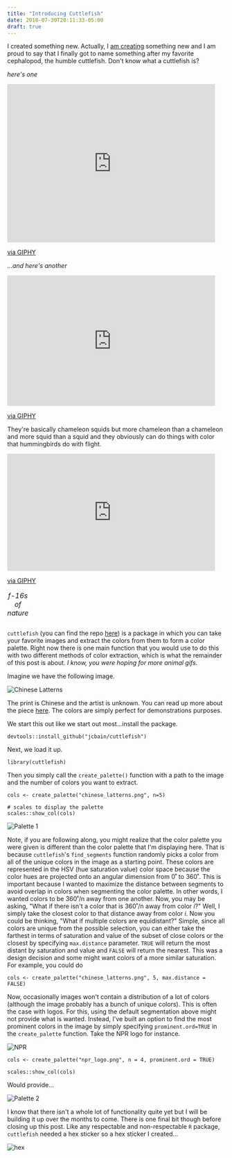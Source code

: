 ```yaml
---
title: "Introducing Cuttlefish"
date: 2018-07-30T20:11:33-05:00
draft: true
---
```


I created something new. Actually, I <u>am creating</u> something new and I am proud to say that I finally got to name something after my favorite cephalopod, the humble cuttlefish. Don't know what a cuttlefish is? 

*here's one*

<iframe src="https://giphy.com/embed/FmT1crQG1skOA" width="480" height="365" frameBorder="0" class="giphy-embed" allowFullScreen></iframe><p><a href="https://giphy.com/gifs/sea-FmT1crQG1skOA">via GIPHY</a></p>

*...and here's another*

<iframe src="https://giphy.com/embed/Z1h7gtXSQRyTe" width="480" height="301" frameBorder="0" class="giphy-embed" allowFullScreen></iframe><p><a href="https://giphy.com/gifs/cuttlefish-Z1h7gtXSQRyTe">via GIPHY</a></p>

They're basically chameleon squids but more chameleon than a chameleon and more squid than a squid and they obviously can do things with color that hummingbirds do with flight.

<table>
<iframe src="https://giphy.com/embed/SiwDjmf6slkYg" width="480" height="270" frameBorder="0" class="giphy-embed" allowFullScreen></iframe><p><a href="https://giphy.com/gifs/SiwDjmf6slkYg">via GIPHY</a></p>
<caption align="left"><em>f-16s of nature</em></caption>
</table>

`cuttlefish` (you can find the repo [here](https://github.com/jcbain/cuttlefish)) is a package in which you can take your favorite images and extract the colors from them to form a color palette. Right now there is one main function that you would use to do this with two different methods of color extraction, which is what the remainder of this post is about. *I know, you were hoping for more animal gifs.*

Imagine we have the following image.

![Chinese Latterns](/img/post6/chinese_latterns.png)

The print is Chinese and the artist is unknown. You can read up more about the piece [here](http://blogs.bl.uk/asian-and-african/2014/05/british-library-releases-over-200-japanese-and-chinese-prints-into-public-domain.html). The colors are simply perfect for demonstrations purposes. 

We start this out like we start out most...install the package. 
```splus
devtools::install_github("jcbain/cuttlefish")
```

Next, we load it up.
```splus
library(cuttlefish)
```

Then you simply call the `create_palette()` function with a path to the image and the number of colors you want to extract.
```splus
cols <- create_palette("chinese_latterns.png", n=5)

# scales to display the palette
scales::show_col(cols)
```
![Palette 1](/img/post6/palette_1.png)

Note, if you are following along, you might realize that the color palette you were given is different than the color palette that I'm displaying here. That is because `cuttlefish`'s `find_segments` function randomly picks a color from all of the unique colors in the image as a starting point. These colors are represented in the HSV (hue saturation value) color space because the color hues are projected onto an angular dimension from 0˚ to 360˚. This is important because I wanted to maximize the distance between segments to avoid overlap in colors when segmenting the color palette. In other words, I wanted colors to be 360˚/n away from one another. Now, you may be asking, "What if there isn't a color that is 360˚/n away from color *i*?" Well, I simply take the closest color to that distance away from color *i*. Now you could be thinking, "What if multiple colors are equidistant?" Simple, since all colors are unique from the possible selection, you can either take the farthest in terms of saturation and value of the subset of close colors or the closest by specifying `max.distance` parameter. `TRUE` will return the most distant by saturation and value and `FALSE` will return the nearest.  This was a design decision and some might want colors of a more similar saturation. For example, you could do

```splus
cols <- create_palette("chinese_latterns.png", 5, max.distance = FALSE)
```

Now, occasionally images won't contain a distribution of a lot of colors (although the image probably has a bunch of unique colors). This is often the case with logos. For this, using the default segmentation above might not provide what is wanted. Instead, I've built an option to find the most prominent colors in the image by simply specifying `prominent.ord=TRUE` in the `create_palette` function. Take the NPR logo for instance.

![NPR](/img/post6/npr_logo.png)

```splus
cols <- create_palette("npr_logo.png", n = 4, prominent.ord = TRUE)

scales::show_col(cols)
```

Would provide...

![Palette 2](/img/post6/palette_2.png)

I know that there isn't a whole lot of functionality quite yet but I will be building it up over the months to come. There is one final bit though before closing up this post. Like any respectable and non-respectable `R` package, `cuttlefish` needed a hex sticker so a hex sticker I created...

![hex](/img/post6/cuttlefish2.png)